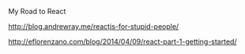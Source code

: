 
My Road to React

http://blog.andrewray.me/reactjs-for-stupid-people/

http://eflorenzano.com/blog/2014/04/09/react-part-1-getting-started/
